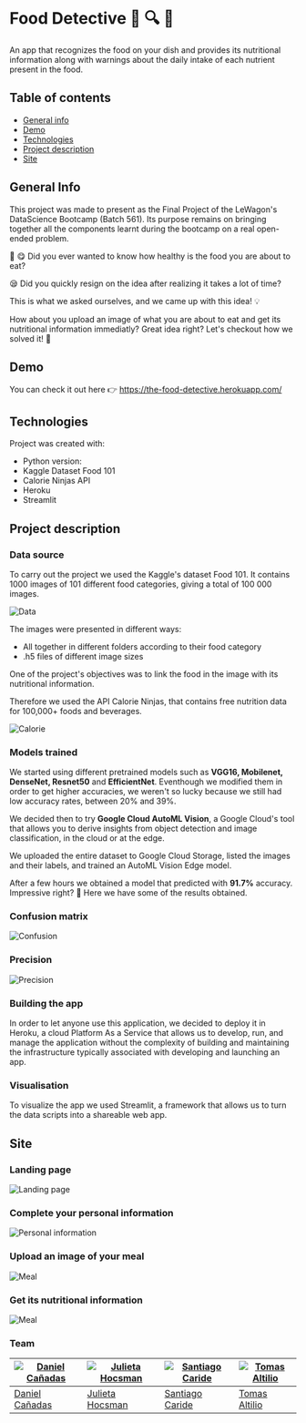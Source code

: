 # Food Detective :green_salad: :mag: :eyes:
 
 An app that recognizes the food on your dish and provides its nutritional information along with warnings about the daily intake of each nutrient present in the food.


## Table of contents
* [General info](#general-info)
* [Demo](#demo)
* [Technologies](#technologies)
* [Project description](#project-description)
* [Site](#site)


## General Info

This project was made to present as the Final Project of the LeWagon's DataScience Bootcamp (Batch 561). 
Its purpose remains on bringing together all the components learnt during the bootcamp on a real open-ended problem.

:green_salad: :yum: Did you ever wanted to know how healthy is the food you are about to eat? 

:sleepy:  Did you quickly resign on the idea after realizing it takes a lot of time?

This is what we asked ourselves, and we came up with this idea! :bulb:

How about you upload an image of what you are about to eat and get its nutritional information immediatly? 
Great idea right? 
Let's checkout how we solved it! :rocket:



## Demo

You can check it out here :point_right: https://the-food-detective.herokuapp.com/


## Technologies
Project was created with: 
* Python version:  
* Kaggle Dataset Food 101
* Calorie Ninjas API
* Heroku
* Streamlit


## Project description

### Data source

To carry out the project we used the Kaggle's dataset Food 101. It contains 1000 images of 101 different food categories, giving a total of 100 000 images. 

![Data](./images/kaggle.png)

The images were presented in different ways:

* All together in different folders according to their food category 
* .h5 files of different image sizes

One of the project's objectives was to link the food in the image with its nutritional information.

Therefore we used the API Calorie Ninjas, that contains free nutrition data for 100,000+ foods and beverages.

![Calorie](./images/calorie.png)


### Models trained

We started using different pretrained models such as **VGG16, Mobilenet, DenseNet, Resnet50** and **EfficientNet**.
Eventhough we modified them in order to get higher accuracies, we weren't so lucky because we still had low accuracy rates, between 20% and 39%.

We decided then to try **Google Cloud AutoML Vision**, a Google Cloud's tool that allows you to derive insights from object detection and image classification, in the cloud or at the edge. 

We uploaded the entire dataset to Google Cloud Storage, listed the images and their labels, and trained an AutoML Vision Edge model. 

After a few hours we obtained a model that predicted with **91.7%** accuracy. Impressive right? 🤯
Here we have some of the results obtained. 


### Confusion matrix 

![Confusion](./images/confusion.png)

### Precision

![Precision](./images/precision.png)


### Building the app

In order to let anyone use this application, we decided to deploy it in Heroku, a cloud Platform As a Service that allows us to develop, run, and manage the application without the complexity of building and maintaining the infrastructure typically associated with developing and launching an app.


### Visualisation 

To visualize the app we used Streamlit, a framework that allows us to turn the data scripts into a shareable web app. 


## Site
### Landing page

![Landing page](./images/landingpage.png)

### Complete your personal information

![Personal information](./images/personalinfo.png)

### Upload an image of your meal

![Meal](./images/imageuploaded.png)

### Get its nutritional information

![Meal](./images/nutritional.png)




### Team

[![Daniel Cañadas](https://avatars.githubusercontent.com/u/77625064?s=400&u=d06d5bb2d299cfbaf072fae4d9c7abbf1b906ce2&v=4)](https://github.com/dkj1711)  | [![Julieta Hocsman](https://avatars.githubusercontent.com/u/72712108?s=460&u=4fa30b93353b0ca96b50d9cf70b81be90bb8d89e&v=4)](https://github.com/julietahocsman/)  | [![Santiago Caride](https://avatars.githubusercontent.com/u/17711221?s=400&v=4)](https://github.com/carmaiquel/)  | [![Tomas Altilio](https://avatars.githubusercontent.com/u/65192458?s=460&u=0b40d587d88faa7cbeb4353b2c09e61b1c80419b&v=4)](https://github.com/tomasaltilio/)
---|---|---|---
[Daniel Cañadas ](https://github.com/dani) |[Julieta Hocsman](https://github.com/julietahocsman/) |[Santiago Caride](https://github.com/carmaiquel/) |[Tomas Altilio](https://github.com/tomasaltilio/)
